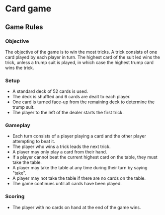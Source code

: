 # Card game
## Game Rules
### Objective
The objective of the game is to win the most tricks. A trick consists of one card played by each player in turn. The highest card of the suit led wins the trick, unless a trump suit is played, in which case the highest trump card wins the trick.

### Setup
- A standard deck of 52 cards is used.
- The deck is shuffled and 6 cards are dealt to each player.
- One card is turned face-up from the remaining deck to determine the trump suit.
- The player to the left of the dealer starts the first trick.

### Gameplay
- Each turn consists of a player playing a card and the other player attempting to beat it.
- The player who wins a trick leads the next trick.
- A player may only play a card from their hand.
- If a player cannot beat the current highest card on the table, they must take the table.
- A player may take the table at any time during their turn by saying "take".
- A player may not take the table if there are no cards on the table.
- The game continues until all cards have been played.

### Scoring
- The player with no cards on hand at the end of the game wins.
